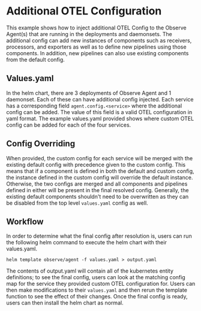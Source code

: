 # Additional OTEL Configuration
This example shows how to inject additional OTEL Config to the Observe Agent(s) that are running in the deployments and daemonsets. The additional config can add new instances of components such as receivers, processors, and exporters as well as to define new pipelines using those components. In addition, new pipelines can also use existing components from the default config.

## Values.yaml
In the helm chart, there are 3 deployments of Observe Agent and 1 daemonset. Each of these can have additional config injected. Each service has a corresponding field `agent.config.<service>` where the additional config can be added. The value of this field is a valid OTEL configuration in yaml format. The example values.yaml provided shows where custom OTEL config can be added for each of the four services.

## Config Overriding
When provided, the custom config for each service will be merged with the existing default config with precedence given to the custom config. This means that if a component is defined in both the default and custom config, the instance defined in the custom config will override the default instance. Otherwise, the two configs are merged and all components and pipelines defined in either will be present in the final resolved config. Generally, the existing default components shouldn't need to be overwritten as they can be disabled from the top level `values.yaml` config as well.

## Workflow
In order to determine what the final config after resolution is, users can run the following helm command to execute the helm chart with their values.yaml.

```
helm template observe/agent -f values.yaml > output.yaml
```

The contents of output.yaml will contain all of the kubernetes entity definitions; to see the final config, users can look at the matching config map for the service they provided custom OTEL configuration for. Users can then make modifications to their `values.yaml` and then rerun the template function to see the effect of their changes. Once the final config is ready, users can then install the helm chart as normal.
